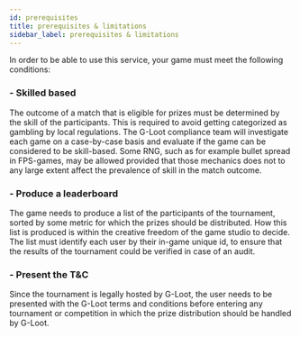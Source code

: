 ```yaml
---
id: prerequisites
title: prerequisites & limitations
sidebar_label: prerequisites & limitations
---
```


In order to be able to use this service, your game must meet the following conditions:

### - Skilled based

The outcome of a match that is eligible for prizes must be determined by the skill of the participants. This is required to avoid getting categorized as gambling by local regulations. The G-Loot compliance team will investigate each game on a case-by-case basis and evaluate if the game can be considered to be skill-based. Some RNG, such as for example bullet spread in FPS-games, may be allowed provided that those mechanics does not to any large extent affect the prevalence of skill in the match outcome.

### - Produce a leaderboard

The game needs to produce a list of the participants of the tournament, sorted by some metric for which the prizes should be distributed. How this list is produced is within the creative freedom of the game studio to decide. The list must identify each user by their in-game unique id, to ensure that the results of the tournament could be verified in case of an audit.

### - Present the T&C

Since the tournament is legally hosted by G-Loot, the user needs to be presented with the G-Loot terms and conditions before entering any tournament or competition in which the prize distribution should be handled by G-Loot.
